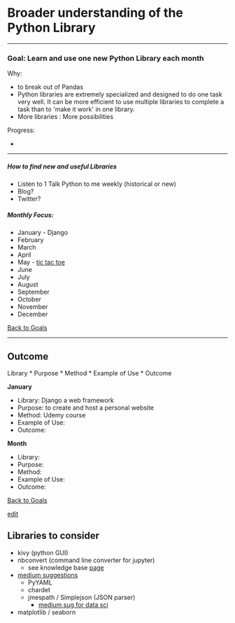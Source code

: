 # Broader understanding of the Python Library

----------

### Goal: Learn and use one new Python Library each month

Why:

* to break out of Pandas
* Python libraries are extremely specialized and designed to do one task very well.  It can be more efficient to use multiple libraries to complete a task than to 'make it work' in one library.
* More libraries : More possibilities  

Progress:

-

----------

##### How to find new and useful Libraries

*  Listen to 1 Talk Python to me weekly (historical or new)
* Blog?
* Twitter?

##### Monthly Focus:

* January - Django
* February
* March
* April
* May - [tic tac toe](https://github.com/ContinuumIO/tic-tac-toe-challenge)
* June
* July
* August
* September
* October
* November
* December

[Back to Goals](https://ch3ck3rs.github.io/Goals)

---

## Outcome

Library * Purpose * Method * Example of Use * Outcome



**January**

- Library: Django a web framework
- Purpose: to create and host a personal website
- Method: Udemy course
- Example of Use:
- Outcome:


**Month**

- Library:
- Purpose:
- Method:
- Example of Use:
- Outcome:

[Back to Goals](https://ch3ck3rs.github.io/Goals)


[edit](https://github.com/ch3ck3rs/Goals/blob/gh-pages/2020Goals/Professional/Python-Library.md)

## Libraries to consider ##

- kivy (python GUI)
- nbconvert (command line converter for jupyter)
	- see knowledge base [page](https://ch3ck3rs.github.io/knowledge_base/jupyter/nbconvert.md)
- [medium suggestions](https://medium.com/better-programming/the-22-most-used-python-packages-in-the-world-7020a904b2e)
  - PyYAML
  - chardet
  - jmespath / Simplejson (JSON parser)
	- [medium sug for data sci](https://medium.com/edureka/python-libraries-for-data-science-and-machine-learning-1c502744f277)
- matplotlib / seaborn